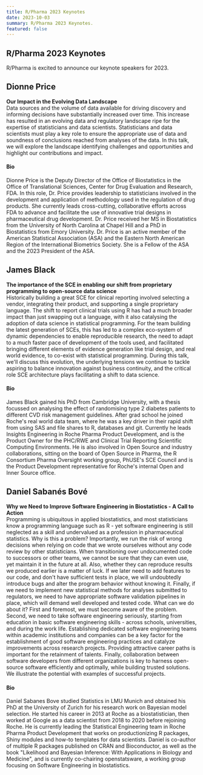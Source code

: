 ```yaml
---
title: R/Pharma 2023 Keynotes
date: 2023-10-03
summary: R/Pharma 2023 Keynotes.
featured: false
---
```


## R/Pharma 2023 Keynotes

R/Pharma is excited to announce our keynote speakers for 2023.

## Dionne Price

**Our Impact in the Evolving Data Landscape**  
Data sources and the volume of data available for driving discovery and informing decisions have substantially increased over time. This increase has resulted in an evolving data and regulatory landscape ripe for the expertise of statisticians and data scientists. Statisticians and data scientists must play a key role to ensure the appropriate use of data and soundness of conclusions reached from analyses of the data. In this talk, we will explore the landscape identifying challenges and opportunities and highlight our contributions and impact.

#### Bio

Dionne Price is the Deputy Director of the Office of Biostatistics in the Office of Translational Sciences, Center for Drug Evaluation and Research, FDA. In this role, Dr. Price provides leadership to statisticians involved in the development and application of methodology used in the regulation of drug products. She currently leads cross-cutting, collaborative efforts across FDA to advance and facilitate the use of innovative trial designs in pharmaceutical drug development. Dr. Price received her MS in Biostatistics from the University of North Carolina at Chapel Hill and a PhD in Biostatistics from Emory University. Dr. Price is an active member of the American Statistical Association (ASA) and the Eastern North American Region of the International Biometrics Society. She is a Fellow of the ASA and the 2023 President of the ASA.

## James Black

**The importance of the SCE in enabling our shift from proprietary programming to open-source data science**  
Historically building a great SCE for clinical reporting involved selecting a vendor, integrating their product, and supporting a single proprietary language. The shift to report clinical trials using R has had a much broader impact than just swapping out a language, with it also catalysing the adoption of data science in statistical programming. For the team building the latest generation of SCEs, this has led to a complex eco-system of dynamic dependencies to enable reproducible research, the need to adapt to a much faster pace of development of the tools used, and facilitated bringing different elements of evidence generation like trial design, and real world evidence, to co-exist with statistical programming. During this talk, we'll discuss this evolution, the underlying tensions we continue to tackle aspiring to balance innovation against business continuity, and the critical role SCE architecture plays facilitating a shift to data science.

#### Bio

James Black gained his PhD from Cambridge University, with a thesis focussed on analysing the effect of randomising type 2 diabetes patients to different CVD risk management guidelines. After grad school he joined Roche's real world data team, where he was a key driver in their rapid shift from using SAS and file shares to R, databases and git. Currently he leads Insights Engineering in Roche Pharma Product Development, and is the Product Owner for the PHC/RWE and Clinical Trial Reporting Scientific Computing Environments. He is also involved in Open Source and industry collaborations, sitting on the board of Open Source in Pharma, the R Consortium Pharma Oversight working group, PhUSE's SCE Council and is the Product Development representative for Roche's internal Open and Inner Source office.

## Daniel Sabanés Bové

**Why we Need to Improve Software Engineering in Biostatistics - A Call to Action**  
Programming is ubiquitous in applied biostatistics, and most statisticians know a programming language such as R - yet software engineering is still neglected as a skill and undervalued as a profession in pharmaceutical statistics. Why is this a problem? Importantly, we run the risk of wrong decisions when relying on code that we wrote ourselves without any code review by other statisticians. When transitioning over undocumented code to successors or other teams, we cannot be sure that they can even use, yet maintain it in the future at all. Also, whether they can reproduce results we produced earlier is a matter of luck. If we later need to add features to our code, and don't have sufficient tests in place, we will undoubtedly introduce bugs and alter the program behavior without knowing it. Finally, if we need to implement new statistical methods for analyses submitted to regulators, we need to have appropriate software validation pipelines in place, which will demand well developed and tested code. What can we do about it? First and foremost, we must become aware of the problem. Second, we need to take software engineering seriously, starting from education in basic software engineering skills - across schools, universities, and during the work life. Establishing dedicated software engineering teams within academic institutions and companies can be a key factor for the establishment of good software engineering practices and catalyze improvements across research projects. Providing attractive career paths is important for the retainment of talents. Finally, collaboration between software developers from different organizations is key to harness open-source software efficiently and optimally, while building trusted solutions. We illustrate the potential with examples of successful projects.

#### Bio

Daniel Sabanes Bove studied Statistics in LMU Munich and obtained his PhD at the University of Zurich for his research work on Bayesian model selection. He started his career in 2013 at Roche as a biostatistician, then worked at Google as a data scientist from 2018 to 2020 before rejoining Roche. He is currently leading the Statistical Engineering team in Roche Pharma Product Development that works on productionizing R packages, Shiny modules and how-to templates for data scientists. Daniel is co-author of multiple R packages published on CRAN and Bioconductor, as well as the book "Likelihood and Bayesian Inference: With Applications in Biology and Medicine", and is currently co-chairing openstatsware, a working group focusing on Software Engineering in biostatistics.
